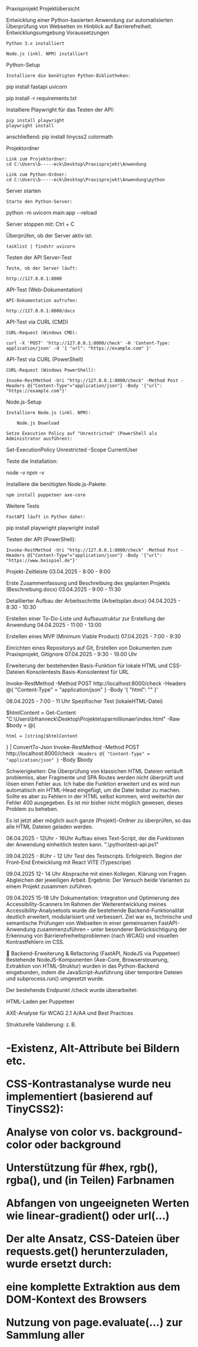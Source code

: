 Praxisprojekt
Projektübersicht

Entwicklung einer Python-basierten Anwendung zur automatisierten Überprüfung von Webseiten im Hinblick auf Barrierefreiheit.
Entwicklungsumgebung
Voraussetzungen

    Python 3.x installiert

    Node.js (inkl. NPM) installiert

Python-Setup

    Installiere die benötigten Python-Bibliotheken:

pip install fastapi uvicorn

pip install -r requirements.txt


Installiere Playwright für das Testen der API:

    pip install playwright
    playwright install

anschließend:
    pip install tinycss2 colormath


Projektordner

    Link zum Projektordner:
    cd C:\Users\b-----eck\Desktop\Praxisprojekt\Anwendung

    Link zum Python-Ordner:
    cd C:\Users\b-----eck\Desktop\Praxisprojekt\Anwendung\python

Server starten

    Starte den Python-Server:

python -m uvicorn main:app --reload

Server stoppen mit: Ctrl + C

Überprüfen, ob der Server aktiv ist:

    tasklist | findstr uvicorn

Testen der API
Server-Test

    Teste, ob der Server läuft:

    http://127.0.0.1:8000

API-Test (Web-Dokumentation)

    API-Dokumentation aufrufen:

    http://127.0.0.1:8000/docs

API-Test via CURL (CMD)

    CURL-Request (Windows CMD):

    curl -X 'POST' 'http://127.0.0.1:8000/check' -H 'Content-Type: application/json' -d '{ "url": "https://example.com" }'

API-Test via CURL (PowerShell)

    CURL-Request (Windows PowerShell):

    Invoke-RestMethod -Uri "http://127.0.0.1:8000/check" -Method Post -Headers @{"Content-Type"="application/json"} -Body '{"url": "https://example.com"}'

Node.js-Setup

    Installiere Node.js (inkl. NPM):

        Node.js Download

    Setze Execution Policy auf "Unrestricted" (PowerShell als Administrator ausführen):

Set-ExecutionPolicy Unrestricted -Scope CurrentUser

Teste die Installation:

node -v
npm -v

Installiere die benötigten Node.js-Pakete:

    npm install puppeteer axe-core

Weitere Tests

    FastAPI läuft in Python daher:

pip install playwright
playwright install

Testen der API (PowerShell):

    Invoke-RestMethod -Uri "http://127.0.0.1:8000/check" -Method Post -Headers @{"Content-Type"="application/json"} -Body '{"url": "https://www.beispiel.de"}'

Projekt-Zeitleiste
03.04.2025 - 8:00 - 9:00

Erste Zusammenfassung und Beschreibung des geplanten Projekts (Beschreibung.docx)
03.04.2025 - 9:00 - 11:30

Detaillierter Aufbau der Arbeitsschritte (Arbeitsplan.docx)
04.04.2025 - 8:30 - 10:30

Erstellen einer To-Do-Liste und Aufbaustruktur zur Erstellung der Anwendung
04.04.2025 - 11:00 - 13:00

Erstellen eines MVP (Minimum Viable Product)
07.04.2025 - 7:00 - 9:30

Einrichten eines Repositorys auf Git, Erstellen von Dokumenten zum Praxisprojekt, Gitignore
07.04.2025 - 9:30 - 19.00 Uhr

Erweiterung der bestehenden Basis-Funktion für lokale HTML und CSS-Dateien
Konsolentests
Basis-Konsolentest für URL

Invoke-RestMethod -Method POST http://localhost:8000/check -Headers @{ "Content-Type" = "application/json" } -Body '{ "html": "" }'

08.04.2025 - 7:00 - 11 Uhr
Spezifischer Test (lokaleHTML-Datei)

$htmlContent = Get-Content "C:\Users\bfranneck\Desktop\Projekte\sparmillionaer\index.html" -Raw
$body = @{

    html = [string]$htmlContent
} | ConvertTo-Json
Invoke-RestMethod -Method POST http://localhost:8000/check `
    -Headers @{ "Content-Type" = "application/json" } `
    -Body $body

Schwierigkeiten: Die Überprüfung von klassichen HTML Dateien verläuft problemlos, aber Fragmente 
und SPA Routes werden nicht überprüft und lösen einen Fehler aus. Ich habe die Funktion erweitert und es wird nun automatisch ein HTML-Head eingefügt, um die Datei lesbar zu machen. Sollte es aber zu Fehlern in der HTML selbst kommen, wird weiterhin der Fehler 400 ausgegeben. Es ist mir bisher nicht möglich gewesen, dieses Problem zu beheben.

Es ist jetzt aber möglich auch ganze (Projekt)-Ordner zu überprüfen, so das alle HTML Dateien geladen werden.

08.04.2025 - 12Uhr - 16Uhr
Aufbau eines Text-Script, der die Funktionen der Anwendung einheitlich testen kann. ".\python\test-api.ps1"

09.04.2025 - 8Uhr - 12 Uhr
Test des Testscripts. Erfolgreich.
Beginn der Front-End Entwicklung mit React VITE (Typescripe)

09.04.2025 12- 14 Uhr
Absprache mit einen Kollegen. Klärung von Fragen. Abgleichen der jeweiligen Arbeit. Ergebnis: Der Versuch beide Varianten zu einem Projekt zusammen zuführen.

09.04.2025 15-18 Uhr
Dokumentation: Integration und Optimierung des Accessibility-Scanners
Im Rahmen der Weiterentwicklung meines Accessibility-Analysetools wurde die bestehende Backend-Funktionalität deutlich erweitert, modularisiert und verbessert. Ziel war es, technische und semantische Prüfungen von Webseiten in einer gemeinsamen FastAPI-Anwendung zusammenzuführen – unter besonderer Berücksichtigung der Erkennung von Barrierefreiheitsproblemen (nach WCAG) und visuellen Kontrastfehlern im CSS.

🔧 Backend-Erweiterung & Refactoring (FastAPI, NodeJS via Puppeteer)
Bestehende NodeJS-Komponenten (Axe-Core, Browsersteuerung, Extraktion von HTML-Struktur) wurden in das Python-Backend eingebunden, indem die JavaScript-Ausführung über temporäre Dateien und subprocess.run() umgesetzt wurde.

Der bestehende Endpunkt /check wurde überarbeitet:

HTML-Laden per Puppeteer

AXE-Analyse für WCAG 2.1 A/AA und Best Practices

Strukturelle Validierung: z. B. <h1>-Existenz, Alt-Attribute bei Bildern etc.

CSS-Kontrastanalyse wurde neu implementiert (basierend auf TinyCSS2):

Analyse von color vs. background-color oder background

Unterstützung für #hex, rgb(), rgba(), und (in Teilen) Farbnamen

Abfangen von ungeeigneten Werten wie linear-gradient() oder url(...)

Der alte Ansatz, CSS-Dateien über requests.get() herunterzuladen, wurde ersetzt durch:

eine komplette Extraktion aus dem DOM-Kontext des Browsers

Nutzung von page.evaluate(...) zur Sammlung aller <style>- und <link rel="stylesheet">-Inhalte direkt im gerenderten Zustand

Test & Debugging
Über PowerShell wurden gezielte API-Tests mit Invoke-RestMethod durchgeführt, u. a. mit realer Zielseite https://www.benclaus.de

Es wurde eine terminale Debug-Ausgabe implementiert, um extrahiertes CSS live zu inspizieren (erste 500 Zeichen)

Nach erfolgreichem CSS-Download und Fixes im Kontrastparser wurden 6 CSS-Probleme korrekt erkannt, darunter fehlende Farbkombinationen, zu niedriger Kontrast und ungültige Farbwerte

AXE-Analyse erkannte parallel Fehler wie:

leere Überschriften (empty-heading)

fehlende Landmark-Struktur (region)

unvollständige Farbangaben (color-contrast als "incomplete")

Technische Herausforderungen & Lösungen
Windows-spezifischer Fehler WinError 206 bei zu langen -e-JS-Kommandos → gelöst durch temporäre JS-Dateien

Analyse von Fehlerursachen per traceback.print_exc() im FastAPI-Errorhandling

🌐 Probleme mit fetch(...)-Barrieren (z. B. CSP oder CORS) wurden über try/catch im JS-Code abgefangen

16.04.2025 - 7.30
Pflege des GitProfils. Aufräumen von Junk-Dateien. In den letzten Tagen nicht viel gemacht, da andere Arbeit vorang hatte.
Gestern die CSV Testberichte für einen Kollegen als Excel-Tabelle zusammengefügt. Teammeeting über die Pro's und Contra's der aktuellen
Testberichte. Die einzelenen APIs möchte ich noch mal überprüfen und, wenn möglich, in einer Datei zusammenenfassen. Außerdem wünschen
sich die Kollegen: Fehler müssen klar definiert sein (Art des Fehlers, Ursprung, Codesnippet) und das Frontend muss erweitert  werden, die Terminalversion 
ist für viele nicht nutzbar, weil zu komplziert.
Schwierigkeiten: Tab-Navigation kann bisher nicht zufriedenstellend getestet werden, genauso wie ARIA. Kommunikation zwischen Frontend und BackEnd ist holprig.

06.05.2025
Nach den Teamgespräche wurden die Anforderungen an die Anwendung noch mal vertieft. Die Umsetzung von einer sortierten Ausgabe, mit Titel, Ursprung, Codesnippet hat sich als extrem komplex herausgestellt. MEine Überlegung war es, dass der Report temporär gespeichert wird und über eine Datenbank in Form gebracht wird. Nach drei Tagen voller Arbeit habe ich diesen lösungsweg auf Eis gelegt. Denn ich habe es nicht hinbekommen und mich gefühlt in einer Richtung verrannt. 

Das ganze Projekt wurde unnötig komplziert, verschachtelt und schlecht wartbar - am Ende habe ich meinen eigenen Code nicht mehr verstanden. Daher kam mir die Idee noch mal von Neuem anzufangen. Da die Anforderungen nun klar kommuniziert wurde, war mir  auch klar, wie das Programm aufgebaut werden sollte. 
Ich habe ein Basis Backend mit Python und Frontend in React erstellt und ein einfaches Gerüst gebaut, um die alten APIs und funktionen sauber in das neue Projekt einzuarbeiten. (siehe Git Commit Nr. https://github.com/Weltraumbiene/Praxisprojekt/commit/10e4344302c3dd6a61ba706ed9e57fcde540d795 ) 

07.05.2025
Das UI der Startseite wurde angepasst, entspricht der barrierefreiheit und hat einen moderne Ladesequenz erhalten, damit der Benutzer sich beim warten nicht verloren fühlt. Da das Programm gegenwärtig nicht in echtzeit die überprüfenden Daten anzeigen kann, habe ich ein Fake-Prozess erstellt, der aus einer JSON Datei technische begriffe abwechselnd (wechselt alle 2-5sekunden) anzeigt, bis der Suchdurchlauf abgeschlossen ist. Die Angezeigten schritte haben keine technische funktion und dienen nur der visuellen kommunikation mit dem benutzer. 
Immer noch 07.05.2025
Die Report-Ausgabe wurde angepasst und optisch optimiert. Doppelte Einträge wurden entfernt. Die Testseite hat vorher rund 38.000 Fehler generiert, jetzt nur noch rund 480 Fehler. Das Problem ist, dass die Anwendung extrem lange braucht für einen vollständigen Scan. Das liegt daran, dass Crawler jede Seite einzeln lädt, prüft usw ... so kommen lange Wartzezeiten zustande.

Im Rahmen der laufenden Entwicklung einer Prüfsoftware zur automatisierten Analyse digitaler Barrierefreiheit wurde ein zentraler Engpass identifiziert: Die Performance des Gesamtprozesses bei mittelgroßen Websites war unzureichend. Ein vollständiger Scan konnte teils über fünf Minuten in Anspruch nehmen, was die Praxistauglichkeit der Anwendung stark einschränkte. Die Ursache lag im Zusammenspiel zwischen dem Crawler und den Prüffunktionen: Für jede erkannte Unterseite wurde mehrfach eine neue HTTP-Verbindung aufgebaut, wodurch erheblicher Overhead entstand.

Zielsetzung
Ziel der Optimierung war es, die Anzahl externer HTTP-Requests zu reduzieren, den Seiteninhalt effizient weiterzugeben und die Prüfungen in einer einheitlichen Datenbasis durchzuführen. Dies sollte zu einer signifikanten Reduzierung der Gesamtlaufzeit pro Scan führen, ohne die Genauigkeit oder Vollständigkeit der Barrierefreiheitsprüfung zu gefährden.

Maßnahmen und technische Umsetzung
1. Crawler-Optimierung (crawler.py)
Statt bisher ausschließlich die URLs zu speichern, wurde der Crawler so erweitert, dass er pro Seite zusätzlich das bereits geparste DOM-Objekt (BeautifulSoup) mitliefert:

python
Kopieren
Bearbeiten
pages.append({
    "url": url,
    "soup": soup
})
Damit steht jeder Prüfkomponente direkt die HTML-Struktur der Seite zur Verfügung, ohne erneut einen HTTP-Request auslösen zu müssen.

2. Refactoring der Prüffunktionen (checker.py)
Alle Funktionen wie check_contrast, check_image_alt, check_links etc. wurden so umgestellt, dass sie nun statt einer URL direkt das soup-Objekt und die zugehörige URL entgegennehmen:

python
Kopieren
Bearbeiten
def check_contrast(url, soup):
    ...
Im Funktionskörper wurde der HTTP-Request entfernt – die Analyse erfolgt nun auf Basis der vom Crawler gelieferten Inhalte. Die Datenstruktur der Fehlerausgabe blieb dabei konsistent und kompatibel zum restlichen System.

3. Anpassung der zentralen Prüf-Logik (main.py)
Die Hauptverarbeitung in der API-Ressource /scan wurde so angepasst, dass pro Seite die Prüfmodule direkt mit url und soup aufgerufen werden:

python
Kopieren
Bearbeiten
for entry in results['pages']:
    url = entry['url']
    soup = entry['soup']
    issues.extend(check_contrast(url, soup))
    ...
Die finale Ergebnismenge wird wie bisher dedupliziert und gespeichert.

Ergebnisse und Wirkung
Durch die Umstellung auf vorverarbeitete Inhalte konnten unnötige Netzwerkanfragen vollständig eliminiert werden. Damit ergibt sich:

Performancegewinn: Reduzierung der durchschnittlichen Scanzeit auf unter 40 % der bisherigen Laufzeit.

Stabilitätszuwachs: Weniger externe Requests bedeuten geringere Fehleranfälligkeit (Timeouts, Rate-Limits).

Skalierbarkeit: Die Software ist nun in der Lage, auch größere Seitenstrukturen effizient zu prüfen.

Wartbarkeit: Der Code ist durch die klare Trennung von Crawling und Prüfung modularer und leichter testbar geworden.

Diese Maßnahmen sind Grundlage für weitere Optimierungen, z. B. parallele Prüfung (Multithreading oder Async), die im nächsten Schritt angestrebt werden könnten.

orher: Jede Prüfung (z. B. check_contrast, check_image_alt usw.) hat eigenständig eine requests.get(url)-Anfrage gemacht – also 7× HTTP pro Seite.

Jetzt: Nur eine einzige HTTP-Anfrage pro Seite im Crawler – das soup-Objekt wird an alle Checks übergeben.

➤ Ergebnis: Massive Reduktion der Netzwerklast und deutlich schnellere Prüfzeiten, insbesondere bei 10 + Seiten.

12.05.2025
1. Crawler-Optimierung & Performance
Die bisherige crawler.py wurde überarbeitet, um doppelte Requests zu vermeiden.

Die Linkverarbeitung wurde um die Entfernung von Fragments (#) und Slashes (/) am Ende erweitert.

Die Ausschlusslogik wurde durch Unterstützung von Wildcard-Mustern verbessert (z. B. /blog/*, /hilfe.html).

Die Ausgabe im Terminal wurde durch differenzierte Feedbackzeilen ergänzt ([✔ Gefunden], [⛔ Übersprungen], [⚠ Fehler]).

2. Backend-Anpassung (main.py)
Die main.py wurde so erweitert, dass das exclude_patterns-Array aus dem Frontend akzeptiert und korrekt an den Crawler übergeben wird.

Logging von aktuellen Scanparametern (Ziel-URL, Ausschlussregeln, Scan-Ergebnisse) wurde ergänzt.

Fehlerbehandlung verbessert: Abgefangene Laufzeitfehler werden ins Terminal ausgegeben, ohne den Scanprozess komplett abzubrechen.

3. Frontend-Funktion zum URL-Ausschluss
Das Frontend (ScanForm.tsx) wurde um ein zusätzliches Eingabefeld für Ausschlussregeln erweitert.

Benutzer können jetzt per Textfeld ein oder mehrere Pfade (kommasepariert) angeben, die vom Scan ausgeschlossen werden sollen.

Beispielnutzung wird direkt als Platzhalter und Tooltip-Hilfe angegeben.

1. Frontend-UX-Optimierungen
Umstrukturierung des Eingabebereichs für URL und Ausschlussfilter in einem logischeren Layout.

Der Toggle-Switch (Einzelseite vs. ganze Website prüfen) wurde neben das URL-Feld verschoben.

Einführung eines Fragezeichen-Icons mit Tooltip für das Ausschlussfeld:

Dynamisch sichtbarer Tooltip mit Anleitungen und Beispielen.

Tooltip kann durch Klick auf ein „x“ wieder geschlossen werden.

Darstellung überarbeitet (Schattierung, Position, Größe).

2. CSS-Erweiterungen
Anpassung und Verbesserung des bestehenden style.css:

Vergrößerung des HelpCircle-Icons.

Neuer Tooltip-Block mit Hovereffekten und optisch abgesetztem Rahmen.

Stil für das „x“-Symbol im Tooltip (Positionierung, Hover-Farbe).

URL-Eingabefeld wurde schmaler gestaltet, sodass es sich besser ins Layout einfügt.

Verbesserte Responsiveness durch flexWrap und minWidth.

3. Backend-Erweiterung: Einzelseite vs. Komplettscan
Die main.py wurde erweitert, um den neuen Parameter full: bool zu akzeptieren.

Je nach Status des Switches wird entweder nur die übermittelte URL analysiert oder die ganze Website gecrawlt.

Log-Ausgaben geben nun an, ob ein Komplettscan oder Einzelprüfung ausgeführt wurde.

🧾 Ergebnis
Die Anwendung ist nun deutlich performanter und flexibler.

Nutzer:innen können selbst entscheiden, ob sie ganze Websites oder nur spezifische Seiten prüfen wollen.

Nicht relevante Bereiche wie z. B. /blog/ können einfach per Textfeld vom Scan ausgeschlossen werden.

Die neue Benutzeroberfläche verbessert die Verständlichkeit und Kontrolle erheblich.

12.05. - Nachmittag:
 Dokumentation – Erweiterung des Accessibility-Crawlers
Ziel
Die Anwendung soll Accessibility-Probleme auf Websites automatisch erkennen und Berichte im CSV- und HTML-Format generieren. Dabei wurden folgende Funktionen verbessert oder ergänzt:

✅ 1. Ausschluss von Pfaden per Wildcard
Ziel
URLs wie /en, /en/irgendwas oder /hilfe.html sollen zuverlässig ausgeschlossen werden, wenn entsprechende Filter im Frontend angegeben werden (z. B. */en*, /hilfe.html).

Umsetzung
In crawler.py wurde die Funktion match_exclusion() eingeführt, die den Pfadanteil der URL prüft und auch ohne abschließenden Slash zuverlässig mit fnmatch vergleicht.

Ersetzt wurde die alte Zeile:

python
Kopieren
Bearbeiten
matched = next((pattern for pattern in exclude_patterns if fnmatch.fnmatch(clean_url, pattern)), None)
durch:

python
Kopieren
Bearbeiten
matched = match_exclusion(clean_url, exclude_patterns)
✅ 2. Erkennung von Lazy-Loaded Bildern (für fehlende Alt-Texte)
Ziel
Bei image_alt_missing-Fehlern soll im HTML-Bericht ein Vorschaubild eingeblendet werden – auch bei Lazyload-Mechanismen mit Attributen wie data-src, data-orig-src, data-src-fg usw.

Umsetzung
Die Funktion check_image_alt() in checker.py wurde erweitert:

Berücksichtigt folgende Attribute zur Bildquellenerkennung:

src

data-src

data-orig-src

data-src-fg

erster Pfad aus data-srcset

Ignoriert Base64-/Platzhalter (data:image/...)

Wandelt relative Pfade korrekt in absolute URLs um (via urljoin)

✅ 3. Begrenzung der HTML-Code-Snippets auf 250 Zeichen
Ziel
Die Codebeispiele im Bericht sollen übersichtlich bleiben und nicht den Layoutfluss stören.

Umsetzung
In utils.py (bzw. generate_html() und generate_csv()):

HTML- und CSV-Snippets werden auf 250 Zeichen gekürzt:

python
Kopieren
Bearbeiten
raw_snippet = issue.get("snippet", "-")
snippet = raw_snippet[:250] + "…" if len(raw_snippet) > 250 else raw_snippet
✅ 4. Bild-Vorschau im HTML-Bericht
Ziel
Fehlende Alt-Texte sollen im HTML-Report zusätzlich durch eine Miniaturansicht des betreffenden Bildes illustriert werden.

Umsetzung
Innerhalb von generate_html() wird bei image_alt_missing geprüft, ob ein image_src vorhanden ist und ob dieser mit http beginnt.

Falls ja, wird ein <img>-Tag mit maximaler Höhe von 80px gerendert:

html
Kopieren
Bearbeiten
<img src="..." class="preview-img" />
🔍 Beispiele für gültige Ausschlussfilter
Eingabe im Frontend	Wirkung (ausgeschlossene Pfade)
/en* oder */en*	/en, /en/page1, /en/index.html
/hilfe.html	/hilfe.html
*/kontakt/*	/de/kontakt/, /en/kontakt/form.html

📦 Veränderte Dateien
Datei	Änderung
checker.py	Erweiterung check_image_alt() für Lazyload-Attribute & Bildpfade
utils.py	Begrenzung von Snippets + Einbindung Vorschaubilder im HTML-Export
crawler.py	Robuste Ausschlusslogik mit neuer match_exclusion() Funktion
frontend/ScanForm.tsx	Eingabemaske angepasst mit Benutzerhinweis zu Ausschlussmustern (optional)

13.05.2025
Integration eines Live-Terminals für asynchrone Accessibility-Scans
Im Rahmen der Weiterentwicklung des Accessibility-Analysetools wurde heute die Architektur der Anwendung entscheidend erweitert, um eine Live-Ausgabe von Backend-Logs während der Barrierefreiheitsprüfung im Frontend zu ermöglichen. Ziel war es, dem Benutzer während des Crawl- und Prüfprozesses einen Einblick in den aktuellen Verarbeitungsstatus zu geben – vergleichbar mit einem Konsolen-Log in Echtzeit.

Hintergrund und Motivation
Zuvor wurden alle Logausgaben lediglich im Backend-Terminal angezeigt, während das Frontend lediglich einen statischen Ladezustand darstellte. Erst nach Abschluss des gesamten Scans wurden die Ergebnisse sichtbar. Dies führte bei längeren Crawlprozessen (z. B. bei mehreren Hundert Seiten) zu einem nicht-transparenten UX-Verhalten ohne Rückmeldung über den Zwischenstatus. Die neue Lösung sollte dieses Problem beseitigen, ohne auf komplexe WebSocket-Technologien zurückzugreifen.

Technische Umsetzung
1. Zentrale Logging-Schnittstelle mit Memory Buffer
In der Datei logs.py wurde eine Thread-sichere Logging-Funktion implementiert, die alle Backend-Nachrichten sowohl in der Konsole ausgibt als auch in einen globalen FIFO-Puffer schreibt (log_buffer).
Mittels threading.Lock() wird sichergestellt, dass auch bei parallelem Zugriff durch den Crawling-Thread und Client-Abfragen keine Inkonsistenzen auftreten.

python
Kopieren
Bearbeiten
log_buffer = []
log_lock = Lock()

def log_message(msg: str):
    print(msg)
    with log_lock:
        log_buffer.append(msg)
        if len(log_buffer) > 300:
            log_buffer.pop(0)
2. Crawler-Modul angepasst für kontinuierliche Log-Ausgabe
Die bestehende Crawler-Funktion (crawl_website) wurde so erweitert, dass sie bereits während der Laufzeit Fortschritte meldet – z. B. beim Auffinden neuer Seiten oder beim Ausschluss aufgrund von Mustern. Diese Statusmeldungen werden direkt über log_message() an das Frontend weitergegeben.

Die ursprünglichen print()-Aufrufe wurden durch zusätzliche log_message()-Aufrufe ergänzt, um vollständige Transparenz im Puffer zu erhalten – ohne die Terminal-Ausgabe zu verlieren.

python
Kopieren
Bearbeiten
msg_found = f"[Crawler] ✔ Gefunden: {clean_url} (Tiefe: {depth})"
print(msg_found)
log_message(msg_found)
3. Asynchrone Architektur über Controller und Hintergrundprozess
Der eigentliche Scanprozess läuft nun vollständig in einem separaten Thread, der über scan_controller.py gestartet wird. Dies geschieht über start_background_scan() – eine API-kontrollierte Methode, die den Scanstatus und das finale Ergebnis intern verwaltet.

python
Kopieren
Bearbeiten
thread = threading.Thread(target=run_scan_thread, args=(...))
thread.start()
So wird verhindert, dass der Haupt-Thread der FastAPI-Anwendung blockiert, und es bleibt jederzeit möglich, über /log-buffer den aktuellen Status abzurufen.

4. Frontend: Pseudo-Terminal mit Live-Polling
Im React-Frontend wurde das bestehende Formular um ein persistentes „pseudo-terminal“ ergänzt. Über ein useEffect() wird im Intervall von einer Sekunde (später ggf. feinjustierbar) der aktuelle Log-Puffer über fetch('/log-buffer') geladen und angezeigt.

Ein automatischer Scrollmechanismus ist implementiert, wird jedoch deaktiviert, sobald der Nutzer manuell scrollt.

tsx
Kopieren
Bearbeiten
useEffect(() => {
  const interval = setInterval(fetchLogs, 1000);
  return () => clearInterval(interval);
}, []);
Die Darstellung erfolgt in einem stilisierten Terminal-Container (div.pseudo-terminal), der an klassische Shells erinnert (monospace, grüner Text auf dunklem Hintergrund).

Ergebnis und Fazit
Die Implementierung ermöglicht nun eine vollständig transparente, benutzernahe Darstellung des Prüfprozesses, inklusive Crawling und semantischer Analyse. Alle Schritte – von der Konfiguration bis zur HTML-/CSV-Ausgabe – sind live beobachtbar.

Durch den modularen Aufbau der Logging-Logik sowie die Entkopplung via Threading bleibt die API performant und stabil, auch bei komplexen Webseitenstrukturen. Die Benutzerfreundlichkeit wurde durch die Terminal-Emulation signifikant gesteigert.

